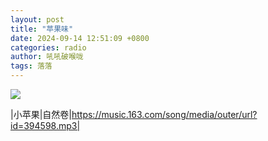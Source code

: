 ```yaml
---
layout: post
title: "苹果味"
date: 2024-09-14 12:51:09 +0800
categories: radio
author: 吼吼破喉咙
tags: 落落
---
```

![]({{site.baseurl}}/images/cover_20240914.jpg)

|小苹果|自然卷|https://music.163.com/song/media/outer/url?id=394598.mp3|


